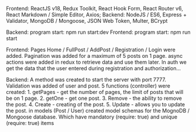 <!-- @format -->

Frontend: ReactJS v18, Redux Toolkit, React Hook Form, React Router v6, React Markdown / Simple Editor, Axios; Backend: NodeJS / ES6, Express + Validator, MongoDB / Mongoose, JSON Web Token, Multer, BCrypt

Backend: program start: npm run start:dev
Frontend: program start: npm run start

Frontend: Pages Home / FullPost / AddPost / Registration / Login were added. Pagination was added for a maximum of 5 posts on 1 page. async actions were added in redux to retrieve data and use them later. In auth we get the data that the user entered during registration and authorization...

Backend: A method was created to start the server with port 7777. Validation was added of user and post. 5 functions (controller) were created: 1. getPages - get the number of pages, the limit of posts that will be on 1 page. 2. getOne - get one post. 3. Remove - the ability to remove the post. 4. Create - creating of the post. 5. Update - allows you to update the post. in models (Post / User) created model schemas for the MognoDB / Mongoose database. Which have mandatory (require: true) and unique (require: true) items
